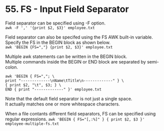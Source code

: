 # 55. FS - Input Field Separator

Field separator can be specified using -F option.  
`awk -F ',' '{print $2, $3}' employee.txt`

Field separator can also be specifed using the FS AWK built-in variable.  
Specify the FS in the BEGIN block as shown below.  
`awk 'BEGIN {FS=","} {print $2, $3}' employee.txt`

Multiple awk statements can be written in the BEGIN block.  
Multiple commands inside the BEGIN or END block are separated by semi-colon.
```
awk 'BEGIN { FS=","; \
print "-------------\nName\tTitle\n-------------" } \
{ print $2, "\t", $3; } \
END { print "-------------" }' employee.txt
```

Note that the default field separator is not just a single space.  
It actually matches one or more whitespace characters.

When a file contants different field separators, FS can be specified using regular expressions.
`awk 'BEGIN { FS="[,:%]" } { print $2, $3 }' employee-multiple-fs.txt`

